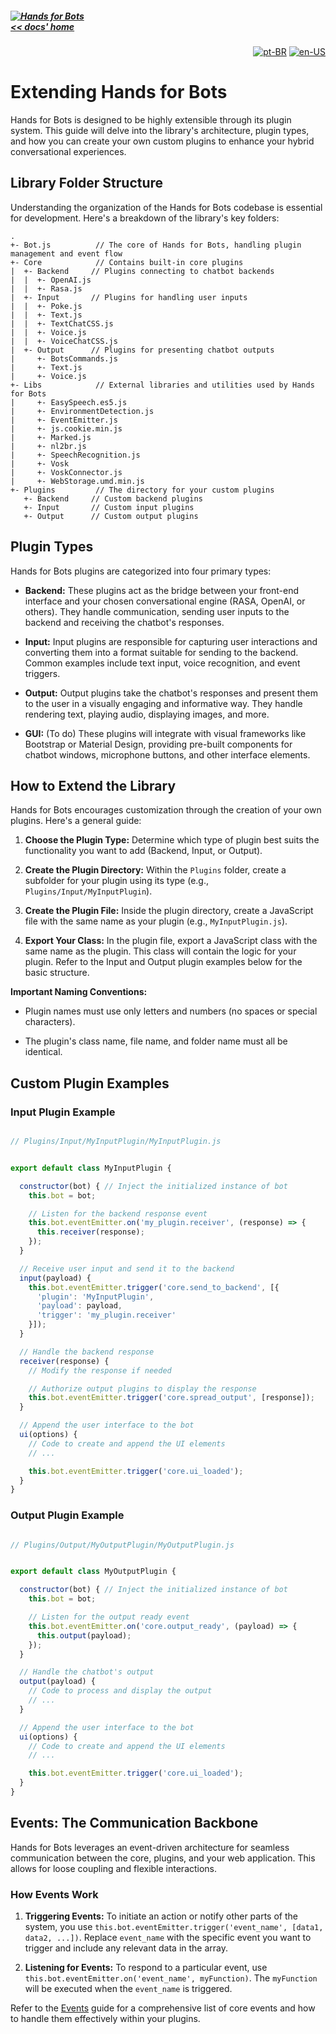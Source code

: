 ##### [![Hands for Bots](https://img.shields.io/badge/[•__•]-Hands_for_Bots-purple?style=social) <br>&lt;&lt; docs' home](../../README.md)

<div align="right">

[![pt-BR](https://img.shields.io/badge/pt-BR-white)](../pt-br/development.md)
[![en-US](https://img.shields.io/badge/en-US-white)](./development.md)

</div>


  # Extending Hands for Bots


  Hands for Bots is designed to be highly extensible through its plugin system.  This guide will delve into the library's architecture, plugin types, and how  you can create your own custom plugins to enhance your hybrid conversational  experiences.


  ## Library Folder Structure


  Understanding the organization of the Hands for Bots codebase is essential for  development. Here's a breakdown of the library's key folders:


  ```
  .
  +- Bot.js          // The core of Hands for Bots, handling plugin management and event flow
  +- Core            // Contains built-in core plugins
  |  +- Backend     // Plugins connecting to chatbot backends
  |  |  +- OpenAI.js
  |  |  +- Rasa.js
  |  +- Input       // Plugins for handling user inputs
  |  |  +- Poke.js
  |  |  +- Text.js
  |  |  +- TextChatCSS.js
  |  |  +- Voice.js
  |  |  +- VoiceChatCSS.js
  |  +- Output      // Plugins for presenting chatbot outputs
  |     +- BotsCommands.js
  |     +- Text.js
  |     +- Voice.js
  +- Libs            // External libraries and utilities used by Hands for Bots
  |     +- EasySpeech.es5.js
  |     +- EnvironmentDetection.js
  |     +- EventEmitter.js
  |     +- js.cookie.min.js
  |     +- Marked.js
  |     +- nl2br.js
  |     +- SpeechRecognition.js
  |     +- Vosk
  |     +- VoskConnector.js
  |     +- WebStorage.umd.min.js
  +- Plugins         // The directory for your custom plugins
     +- Backend     // Custom backend plugins
     +- Input       // Custom input plugins
     +- Output      // Custom output plugins
  ```


  ## Plugin Types


  Hands for Bots plugins are categorized into four primary types:


  - **Backend:** These plugins act as the bridge between your front-end interface and your chosen conversational engine (RASA, OpenAI, or others). They handle communication, sending user inputs to the backend and receiving the chatbot's responses.

  - **Input:** Input plugins are responsible for capturing user interactions and converting them into a format suitable for sending to the backend. Common examples include text input, voice recognition, and event triggers.

  - **Output:** Output plugins take the chatbot's responses and present them to the user in a visually engaging and informative way. They handle rendering text, playing audio, displaying images, and more.

  - **GUI:** (To do) These plugins will integrate with visual frameworks like Bootstrap or Material Design, providing pre-built components for chatbot windows, microphone buttons, and other interface elements.


  ## How to Extend the Library


  Hands for Bots encourages customization through the creation of your own plugins. Here's a general guide:


  1. **Choose the Plugin Type:** Determine which type of plugin best suits the functionality you want to add (Backend, Input, or Output).

  2. **Create the Plugin Directory:** Within the `Plugins` folder, create a subfolder for your plugin using its type (e.g., `Plugins/Input/MyInputPlugin`).

  3. **Create the Plugin File:** Inside the plugin directory, create a JavaScript file with the same name as your plugin (e.g., `MyInputPlugin.js`).

  4. **Export Your Class:** In the plugin file, export a JavaScript class with the same name as the plugin. This class will contain the logic for your plugin.  Refer to the Input and Output plugin examples below for the basic structure.


  **Important Naming Conventions:**


  - Plugin names must use only letters and numbers (no spaces or special characters).

  - The plugin's class name, file name, and folder name must all be identical.


  ## Custom Plugin Examples


  ### Input Plugin Example


  ```javascript

  // Plugins/Input/MyInputPlugin/MyInputPlugin.js


  export default class MyInputPlugin {

    constructor(bot) { // Inject the initialized instance of bot
      this.bot = bot;

      // Listen for the backend response event
      this.bot.eventEmitter.on('my_plugin.receiver', (response) => {
        this.receiver(response);
      });
    }

    // Receive user input and send it to the backend
    input(payload) {
      this.bot.eventEmitter.trigger('core.send_to_backend', [{
        'plugin': 'MyInputPlugin', 
        'payload': payload, 
        'trigger': 'my_plugin.receiver'
      }]);
    }

    // Handle the backend response
    receiver(response) {
      // Modify the response if needed

      // Authorize output plugins to display the response
      this.bot.eventEmitter.trigger('core.spread_output', [response]);
    }

    // Append the user interface to the bot
    ui(options) {
      // Code to create and append the UI elements
      // ...

      this.bot.eventEmitter.trigger('core.ui_loaded'); 
    }
  }

  ```


  ### Output Plugin Example


  ```javascript

  // Plugins/Output/MyOutputPlugin/MyOutputPlugin.js


  export default class MyOutputPlugin {

    constructor(bot) { // Inject the initialized instance of bot
      this.bot = bot;

      // Listen for the output ready event
      this.bot.eventEmitter.on('core.output_ready', (payload) => {
        this.output(payload);
      });
    }

    // Handle the chatbot's output
    output(payload) {
      // Code to process and display the output
      // ...
    }

    // Append the user interface to the bot
    ui(options) {
      // Code to create and append the UI elements
      // ...

      this.bot.eventEmitter.trigger('core.ui_loaded');
    }
  }

  ```


  ## Events: The Communication Backbone


  Hands for Bots leverages an event-driven architecture for seamless communication between the core, plugins, and your web application. This allows for loose coupling and flexible interactions.


  ### How Events Work


  1. **Triggering Events:** To initiate an action or notify other parts of the system, you use `this.bot.eventEmitter.trigger('event_name', [data1, data2, ...])`. Replace `event_name` with the specific event you want to trigger and include any relevant data in the array.

  2. **Listening for Events:** To respond to a particular event, use `this.bot.eventEmitter.on('event_name', myFunction)`.  The `myFunction` will be executed when the `event_name` is triggered.


  Refer to the [Events](./events.md) guide for a comprehensive list of core events and how to handle them effectively within your plugins.
